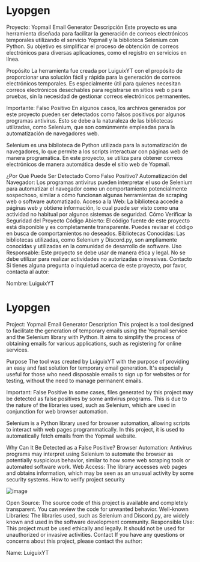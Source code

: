 # Lyopgen
Proyecto: Yopmail Email Generator
Descripción
Este proyecto es una herramienta diseñada para facilitar la generación de correos electrónicos temporales utilizando el servicio Yopmail y la biblioteca Selenium con Python. Su objetivo es simplificar el proceso de obtención de correos electrónicos para diversas aplicaciones, como el registro en servicios en línea.

Propósito
La herramienta fue creada por LuiguixYT con el propósito de proporcionar una solución fácil y rápida para la generación de correos electrónicos temporales. Es especialmente útil para quienes necesitan correos electrónicos desechables para registrarse en sitios web o para pruebas, sin la necesidad de gestionar correos electrónicos permanentes.

Importante: Falso Positivo
En algunos casos, los archivos generados por este proyecto pueden ser detectados como falsos positivos por algunos programas antivirus. Esto se debe a la naturaleza de las bibliotecas utilizadas, como Selenium, que son comúnmente empleadas para la automatización de navegadores web.

Selenium es una biblioteca de Python utilizada para la automatización de navegadores, lo que permite a los scripts interactuar con páginas web de manera programática. En este proyecto, se utiliza para obtener correos electrónicos de manera automática desde el sitio web de Yopmail.

¿Por Qué Puede Ser Detectado Como Falso Positivo?
Automatización del Navegador: Los programas antivirus pueden interpretar el uso de Selenium para automatizar el navegador como un comportamiento potencialmente sospechoso, similar a cómo funcionan algunas herramientas de scraping web o software automatizado.
Acceso a la Web: La biblioteca accede a páginas web y obtiene información, lo cual puede ser visto como una actividad no habitual por algunos sistemas de seguridad.
Cómo Verificar la Seguridad del Proyecto
Código Abierto: El código fuente de este proyecto está disponible y es completamente transparente. Puedes revisar el código en busca de comportamientos no deseados.
Bibliotecas Conocidas: Las bibliotecas utilizadas, como Selenium y Discord.py, son ampliamente conocidas y utilizadas en la comunidad de desarrollo de software.
Uso Responsable: Este proyecto se debe usar de manera ética y legal. No se debe utilizar para realizar actividades no autorizadas o invasivas.
Contacto
Si tienes alguna pregunta o inquietud acerca de este proyecto, por favor, contacta al autor:

Nombre: LuiguixYT


# Lyopgen
Project: Yopmail Email Generator
Description
This project is a tool designed to facilitate the generation of temporary emails using the Yopmail service and the Selenium library with Python. It aims to simplify the process of obtaining emails for various applications, such as registering for online services.

Purpose
The tool was created by LuiguixYT with the purpose of providing an easy and fast solution for temporary email generation. It's especially useful for those who need disposable emails to sign up for websites or for testing, without the need to manage permanent emails.

Important: False Positive
In some cases, files generated by this project may be detected as false positives by some antivirus programs. This is due to the nature of the libraries used, such as Selenium, which are used in conjunction for web browser automation.

Selenium is a Python library used for browser automation, allowing scripts to interact with web pages programmatically. In this project, it is used to automatically fetch emails from the Yopmail website.

Why Can It Be Detected as a False Positive?
Browser Automation: Antivirus programs may interpret using Selenium to automate the browser as potentially suspicious behavior, similar to how some web scraping tools or automated software work.
Web Access: The library accesses web pages and obtains information, which may be seen as an unusual activity by some security systems.
How to verify project security

![image](https://github.com/user-attachments/assets/99ff1e39-8429-4649-b755-606a7ea67d63)

Open Source: The source code of this project is available and completely transparent. You can review the code for unwanted behavior.
Well-known Libraries: The libraries used, such as Selenium and Discord.py, are widely known and used in the software development community.
Responsible Use: This project must be used ethically and legally. It should not be used for unauthorized or invasive activities.
Contact
If you have any questions or concerns about this project, please contact the author:

Name: LuiguixYT
